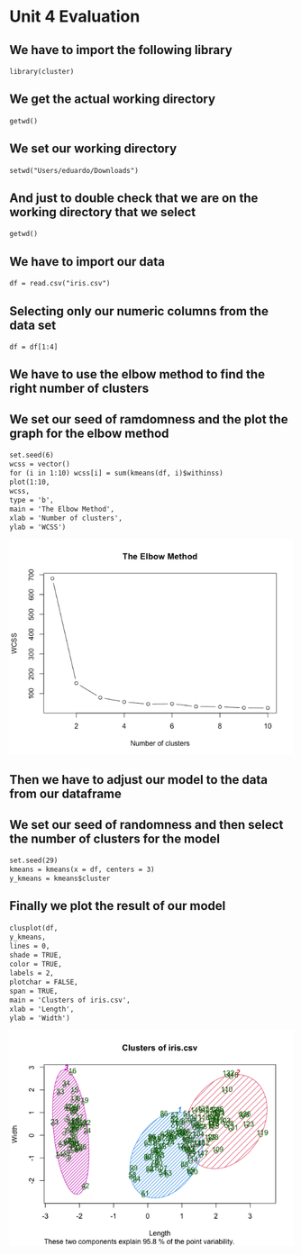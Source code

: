 # Unit 4 Evaluation

## We have to import the following library
    library(cluster)

## We get the actual working directory
    getwd()

## We set our working directory
    setwd("Users/eduardo/Downloads")

## And just to double check that we are on the working directory that we select
    getwd()

## We have to import our data
    df = read.csv("iris.csv")

## Selecting only our numeric columns from the data set
    df = df[1:4]

## We have to use the  elbow method to find the right number of clusters
## We set our seed of ramdomness and the plot the graph for the elbow method
    set.seed(6)
    wcss = vector()
    for (i in 1:10) wcss[i] = sum(kmeans(df, i)$withinss)
    plot(1:10,
    wcss,
    type = 'b',
    main = 'The Elbow Method',
    xlab = 'Number of clusters',
    ylab = 'WCSS')
    
![Elbow Method](https://github.com/ThunderboltMonkey/DataMining/blob/unit_4/Unit_4/Evaluation/ElbowMethod.png)

## Then we have to adjust our model to the data from our dataframe
## We set our seed of randomness and then select the number of clusters for the model
    set.seed(29)
    kmeans = kmeans(x = df, centers = 3)
    y_kmeans = kmeans$cluster

## Finally we plot the result of our model
    clusplot(df,
    y_kmeans,
    lines = 0,
    shade = TRUE,
    color = TRUE,
    labels = 2,
    plotchar = FALSE,
    span = TRUE,
    main = 'Clusters of iris.csv',
    xlab = 'Length',
    ylab = 'Width')

![Kmeans clustering](https://github.com/ThunderboltMonkey/DataMining/blob/unit_4/Unit_4/Evaluation/Kmeans.png)
